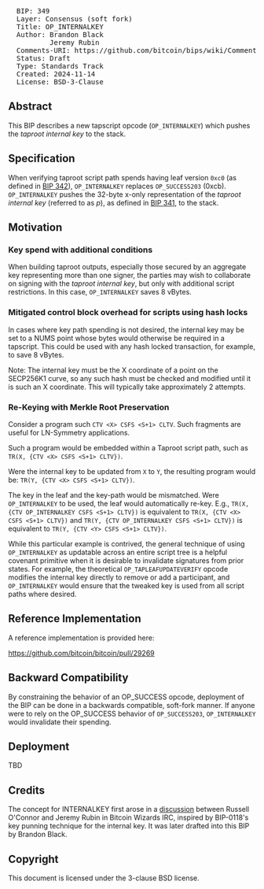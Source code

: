 <pre>
  BIP: 349
  Layer: Consensus (soft fork)
  Title: OP_INTERNALKEY
  Author: Brandon Black <freedom@reardencode.com>
          Jeremy Rubin <j@rubin.io>
  Comments-URI: https://github.com/bitcoin/bips/wiki/Comments:BIP-0349
  Status: Draft
  Type: Standards Track
  Created: 2024-11-14
  License: BSD-3-Clause
</pre>

## Abstract

This BIP describes a new tapscript opcode (`OP_INTERNALKEY`) which
pushes the _taproot internal key_ to the stack.

## Specification

When verifying taproot script path spends having leaf version `0xc0` (as
defined in [BIP 342]), `OP_INTERNALKEY` replaces `OP_SUCCESS203` (0xcb).
`OP_INTERNALKEY` pushes the 32-byte x-only representation of the _taproot
internal key_ (referred to as _p_), as defined in [BIP 341], to the stack.

## Motivation

### Key spend with additional conditions

When building taproot outputs, especially those secured by an aggregate key
representing more than one signer, the parties may wish to collaborate on
signing with the _taproot internal key_, but only with additional script
restrictions. In this case, `OP_INTERNALKEY` saves 8 vBytes.

### Mitigated control block overhead for scripts using hash locks

In cases where key path spending is not desired, the internal key may be set to
a NUMS point whose bytes would otherwise be required in a tapscript. This could
be used with any hash locked transaction, for example, to save 8 vBytes.

Note: The internal key must be the X coordinate of a point on the SECP256K1
curve, so any such hash must be checked and modified until it is such an X
coordinate. This will typically take approximately 2 attempts.

### Re-Keying with Merkle Root Preservation

Consider a program such `CTV <X> CSFS <S+1> CLTV`. Such fragments are useful for LN-Symmetry applications.

Such a program would be embedded within a Taproot script path, such as `TR(X, {CTV <X> CSFS <S+1> CLTV})`.

Were the internal key to be updated from `X` to `Y`, the resulting program would be: `TR(Y, {CTV <X> CSFS <S+1> CLTV})`.

The key in the leaf and the key-path would be mismatched. Were `OP_INTERNALKEY` to be used,
the leaf would automatically re-key.
E.g., `TR(X, {CTV OP_INTERNALKEY CSFS <S+1> CLTV})` is equivalent to `TR(X, {CTV <X> CSFS <S+1> CLTV})`
and `TR(Y, {CTV OP_INTERNALKEY CSFS <S+1> CLTV})` is equivalent to `TR(Y, {CTV <Y> CSFS <S+1> CLTV})`.

While this particular example is contrived, the general technique of using `OP_INTERNALKEY`
as updatable across an entire script tree is a helpful covenant primitive when it is desirable to
invalidate signatures from prior states. For example, the theoretical `OP_TAPLEAFUPDATEVERIFY` opcode
modifies the internal key directly to remove or add a participant, and `OP_INTERNALKEY` would ensure
that the tweaked key is used from all script paths where desired.

## Reference Implementation

A reference implementation is provided here:

https://github.com/bitcoin/bitcoin/pull/29269

## Backward Compatibility

By constraining the behavior of an OP_SUCCESS opcode, deployment of the BIP
can be done in a backwards compatible, soft-fork manner. If anyone were to
rely on the OP_SUCCESS behavior of `OP_SUCCESS203`, `OP_INTERNALKEY` would
invalidate their spending.

## Deployment

TBD

## Credits

The concept for INTERNALKEY first arose in a [discussion](https://gnusha.org/bitcoin-wizards/2022-01-05.log) between Russell O'Connor
and Jeremy Rubin in Bitcoin Wizards IRC, inspired by BIP-0118's key punning technique
for the internal key. It was later
drafted into this BIP by Brandon Black.


## Copyright

This document is licensed under the 3-clause BSD license.

[BIP 341]: https://github.com/bitcoin/bips/blob/master/bip-0341.mediawiki

[BIP 342]: https://github.com/bitcoin/bips/blob/master/bip-0342.mediawiki
